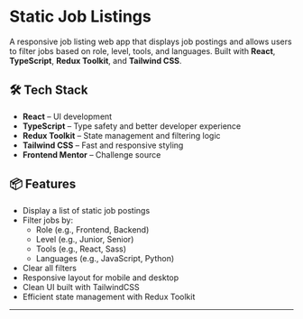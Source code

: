 # Static Job Listings

A responsive job listing web app that displays job postings and allows users to filter jobs based on role, level, tools, and languages. Built with **React**, **TypeScript**, **Redux Toolkit**, and **Tailwind CSS**.


## 🛠️ Tech Stack

- **React** – UI development
- **TypeScript** – Type safety and better developer experience
- **Redux Toolkit** – State management and filtering logic
- **Tailwind CSS** – Fast and responsive styling
- **Frontend Mentor** – Challenge source

## 📦 Features

- Display a list of static job postings
- Filter jobs by:
  - Role (e.g., Frontend, Backend)
  - Level (e.g., Junior, Senior)
  - Tools (e.g., React, Sass)
  - Languages (e.g., JavaScript, Python)
- Clear all filters
- Responsive layout for mobile and desktop
- Clean UI built with TailwindCSS
- Efficient state management with Redux Toolkit

---
